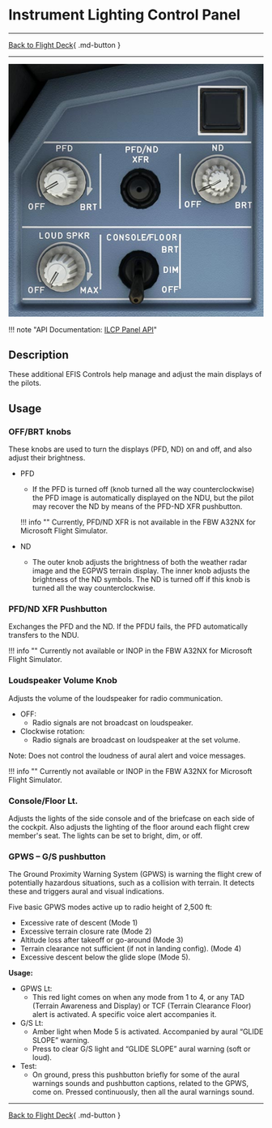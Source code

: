 # Instrument Lighting Control Panel

---

[Back to Flight Deck](../index.md){ .md-button }

---

![Instrument Lighting Control Panel](../../../assets/a32nx-briefing/front/ilcp.jpg "Instrument Lighting Control Panel")

!!! note "API Documentation: [ILCP Panel API](../../../../fbw-a32nx/a32nx-api/a32nx-flightdeck-api.md#instrument-lighting-control-panel)"

## Description

These additional EFIS Controls help manage and adjust the main displays of the pilots.

## Usage

### OFF/BRT knobs

These knobs are used to turn the displays (PFD, ND) on and off, and also adjust their brightness.

- PFD
    - If the PFD is turned off (knob turned all the way counterclockwise) the PFD image is automatically displayed on the NDU, but the pilot may recover the ND by means of the PFD-ND XFR pushbutton.

    !!! info ""
        Currently, PFD/ND XFR is not available in the FBW A32NX for Microsoft Flight Simulator.

- ND
    - The outer knob adjusts the brightness of both the weather radar image and the EGPWS terrain display. The inner knob adjusts the brightness of the ND symbols. The ND is turned off if this knob is turned all the way counterclockwise.

### PFD/ND XFR Pushbutton

Exchanges the PFD and the ND. If the PFDU fails, the PFD automatically transfers to the NDU.

!!! info ""
    Currently not available or INOP in the FBW A32NX for Microsoft Flight Simulator.


### Loudspeaker Volume Knob

Adjusts the volume of the loudspeaker for radio communication.

- OFF:
    - Radio signals are not broadcast on loudspeaker.
- Clockwise rotation:
    - Radio signals are broadcast on loudspeaker at the set volume.

Note: Does not control the loudness of aural alert and voice messages.

!!! info ""
    Currently not available or INOP in the FBW A32NX for Microsoft Flight Simulator.

### Console/Floor Lt.

Adjusts the lights of the side console and of the briefcase on each side of the cockpit. Also adjusts the lighting of the floor around each flight crew member's seat. The lights can be set to bright, dim, or off.

### GPWS – G/S pushbutton

The Ground Proximity Warning System (GPWS) is warning the flight crew of potentially hazardous situations, such as a collision with terrain. It detects these and triggers aural and visual indications.

Five basic GPWS modes active up to radio height of 2,500 ft:

- Excessive rate of descent (Mode 1)
- Excessive terrain closure rate (Mode 2)
- Altitude loss after takeoff or go-around (Mode 3)
- Terrain clearance not sufficient (if not in landing config). (Mode 4)
- Excessive descent below the glide slope (Mode 5).

**Usage:**

- GPWS Lt:
    - This red light comes on when any mode from 1 to 4, or any TAD (Terrain Awareness and Display) or TCF (Terrain Clearance Floor) alert is activated. A specific voice alert accompanies it.
- G/S Lt:
    - Amber light when Mode 5 is activated. Accompanied by aural “GLIDE SLOPE” warning.
    - Press to clear G/S light and “GLIDE SLOPE” aural warning (soft or loud).
- Test:
    - On ground, press this pushbutton briefly for some of the aural warnings sounds and pushbutton captions, related to the GPWS, come on. Pressed continuously, then all the aural warnings sound.

---

[Back to Flight Deck](../index.md){ .md-button }
